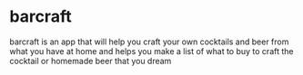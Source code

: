 # barcraft
barcraft is an app that will help you craft your own cocktails and beer from what you have at home and helps you make a list of what to buy to craft the cocktail or homemade beer that you dream
